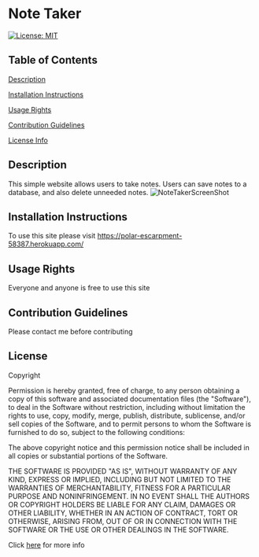 # Note Taker
  [![License: MIT](https://img.shields.io/badge/License-MIT-yellow.svg)](https://opensource.org/licenses/MIT)

  ## Table of Contents
  [Description](#Description)

  [Installation Instructions](#Installation-Instructions)

  [Usage Rights](#Usage-Rights)

  [Contribution Guidelines](#Contribution-Guidelines)


  [License Info](#License)

  
  


  ## Description
  
  This simple website allows users to take notes. Users can save notes to a database, and also delete unneeded notes.
  ![NoteTakerScreenShot](https://user-images.githubusercontent.com/33100653/167313126-b1d8aed3-f763-49a0-a2c1-6ad08affc0f4.PNG)


  ## Installation Instructions
  
  To use this site please visit https://polar-escarpment-58387.herokuapp.com/ 

  ## Usage Rights
  
  Everyone and anyone is free to use this site

  ## Contribution Guidelines
  
  Please contact me before contributing


  

  ## License
    
  Copyright <YEAR> <COPYRIGHT HOLDER>

  Permission is hereby granted, free of charge, to any person obtaining a copy of this software and associated documentation files
  (the "Software"), to deal in the Software without restriction, including without limitation the rights to use, copy, modify, merge,
  publish, distribute, sublicense, and/or sell copies of the Software, and to permit persons to whom the Software is furnished to do so,
  subject to the following conditions:

  The above copyright notice and this permission notice shall be included in all copies or substantial portions of the Software.

  THE SOFTWARE IS PROVIDED "AS IS", WITHOUT WARRANTY OF ANY KIND, EXPRESS OR IMPLIED, INCLUDING BUT NOT LIMITED TO
  THE WARRANTIES OF MERCHANTABILITY, FITNESS FOR A PARTICULAR PURPOSE AND NONINFRINGEMENT. IN NO EVENT SHALL THE
  AUTHORS OR COPYRIGHT HOLDERS BE LIABLE FOR ANY CLAIM, DAMAGES OR OTHER LIABILITY, WHETHER IN AN ACTION OF
  CONTRACT, TORT OR OTHERWISE, ARISING FROM, OUT OF OR IN CONNECTION WITH THE SOFTWARE OR THE USE OR OTHER
  DEALINGS IN THE SOFTWARE.
    
  Click [here](https://www.mit.edu/~amini/LICENSE.md) for more info
